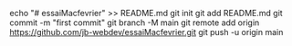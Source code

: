 echo "# essaiMacfevrier" >> README.md
git init
git add README.md
git commit -m "first commit"
git branch -M main
git remote add origin https://github.com/jb-webdev/essaiMacfevrier.git
git push -u origin main